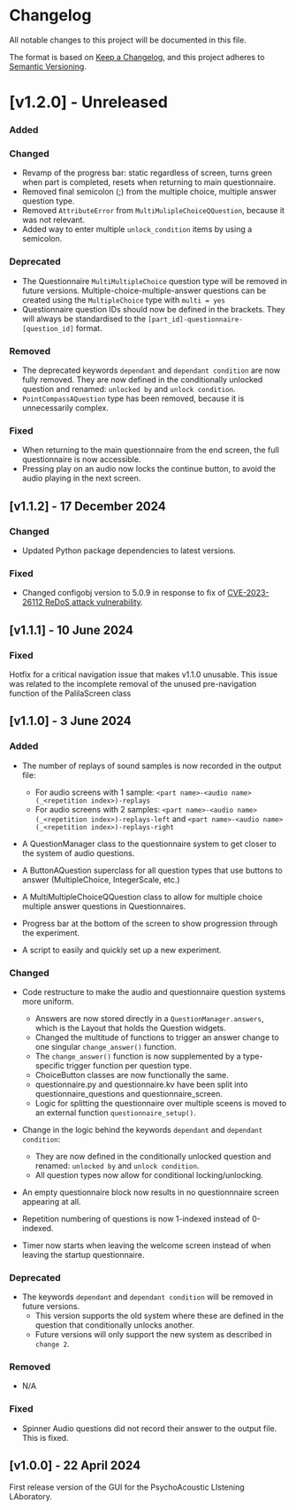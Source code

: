 # Changelog

All notable changes to this project will be documented in this file.

The format is based on [Keep a Changelog](https://keepachangelog.com/en/1.1.0/),
and this project adheres to [Semantic Versioning](https://semver.org/spec/v2.0.0.html).

[//]: # (## [Unreleased])

[//]: # (### Added)

[//]: # (### Changed)

[//]: # (### Deprecated)

[//]: # (### Removed)

[//]: # (### Fixed)

# [v1.2.0] - Unreleased
### Added

### Changed
- Revamp of the progress bar: static regardless of screen, turns green when part is completed, resets when returning to main questionnaire.
- Removed final semicolon \(;\) from the multiple choice, multiple answer question type.
- Removed ```AttributeError``` from ```MultiMulipleChoiceQQuestion```, because it was not relevant.
- Added way to enter multiple ```unlock_condition``` items by using a semicolon.

### Deprecated
- The Questionnaire ```MultiMultipleChoice``` question type will be removed in future versions. Multiple-choice-multiple-answer questions can be created using the ```MultipleChoice``` type with ```multi = yes```
- Questionnaire question IDs should now be defined in the brackets. They will always be standardised to the ```[part_id]-questionnaire-[question_id]``` format. 

### Removed
- The deprecated keywords ```dependant``` and ```dependant condition``` are now fully removed. They are now defined in the conditionally unlocked question and renamed: ```unlocked by``` and ```unlock condition```.
- ```PointCompassAQuestion``` type has been removed, because it is unnecessarily complex.

### Fixed
- When returning to the main questionnaire from the end screen, the full questionnaire is now accessible.
- Pressing play on an audio now locks the continue button, to avoid the audio playing in the next screen.


## [v1.1.2] - 17 December 2024

### Changed
- Updated Python package dependencies to latest versions.

### Fixed
- Changed configobj version to 5.0.9 in response to fix of [CVE-2023-26112 ReDoS attack vulnerability](https://nvd.nist.gov/vuln/detail/CVE-2023-26112).


## [v1.1.1] - 10 June 2024

### Fixed
Hotfix for a critical navigation issue that makes v1.1.0 unusable.
This issue was related to the incomplete removal of the unused pre-navigation function of the PalilaScreen class


## [v1.1.0] - 3 June 2024

### Added
- The number of replays of sound samples is now recorded in the output file:
  - For audio screens with 1 sample: ```<part name>-<audio name>(_<repetition index>)-replays```
  - For audio screens with 2 samples: ```<part name>-<audio name>(_<repetition index>)-replays-left``` and 
```<part name>-<audio name>(_<repetition index>)-replays-right```


- A QuestionManager class to the questionnaire system to get closer to the system of audio questions.
- A ButtonAQuestion superclass for all question types that use buttons to answer (MultipleChoice, IntegerScale, etc.)
- A MultiMultipleChoiceQQuestion class to allow for multiple choice multiple answer questions in Questionnaires.
- Progress bar at the bottom of the screen to show progression through the experiment.
- A script to easily and quickly set up a new experiment.
  

### Changed
- Code restructure to make the audio and questionnaire question systems more uniform. 
  - Answers are now stored directly in a ```QuestionManager.answers```, which is the Layout that holds the Question widgets.
  - Changed the multitude of functions to trigger an answer change to one singular ```change_answer()``` function.
  - The ```change_answer()``` function is now supplemented by a type-specific trigger function per question type.
  - ChoiceButton classes are now functionally the same.
  - questionnaire.py and questionnaire.kv have been split into questionnaire_questions and questionnaire_screen.
  - Logic for splitting the questionnaire over multiple sceens is moved to an external function ```questionnaire_setup()```.


- Change in the logic behind the keywords ```dependant``` and ```dependant condition```:
  - They are now defined in the conditionally unlocked question and renamed: ```unlocked by``` and ```unlock condition```.
  - All question types now allow for conditional locking/unlocking.


- An empty questionnaire block now results in no questionnnaire screen appearing at all.
- Repetition numbering of questions is now 1-indexed instead of 0-indexed.
- Timer now starts when leaving the welcome screen instead of when leaving the startup questionnaire.

### Deprecated
- The keywords ```dependant``` and ```dependant condition``` will be removed in future versions.
  - This version supports the old system where these are defined in the question that conditionally unlocks another.
  - Future versions will only support the new system as described in ```change 2```.

### Removed
- N/A

### Fixed
- Spinner Audio questions did not record their answer to the output file. This is fixed.



## [v1.0.0] - 22 April 2024

First release version of the GUI for the PsychoAcoustic LIstening LAboratory.
